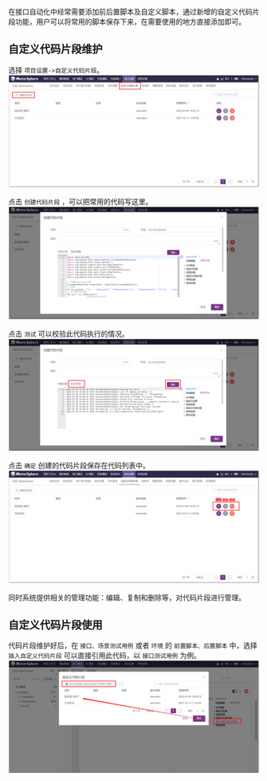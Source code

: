 在接口自动化中经常需要添加前后置脚本及自定义脚本，通过新增的自定义代码片段功能，用户可以将常用的脚本保存下来，在需要使用的地方直接添加即可。

## 自定义代码片段维护
选择 `项目设置->自定义代码片段`。
![!项目设置](../../img/project_management/创建代码片段1.png)

点击 `创建代码片段` ，可以把常用的代码写这里。
![!项目设置](../../img/project_management/创建代码片段2.png)

点击 `测试` 可以校验此代码执行的情况。
![!项目设置](../../img/project_management/创建代码片段3.png)

点击 `确定` 创建的代码片段保存在代码列表中。
![!项目设置](../../img/project_management/代码列表操作.png)

同时系统提供相关的管理功能：编辑、复制和删除等，对代码片段进行管理。

## 自定义代码片段使用
代码片段维护好后，在 `接口、场景测试用例` 或者 `环境` 的 `前置脚本、后置脚本` 中，选择 `插入自定义代码片段` 可以直接引用此代码，以 `接口测试用例` 为例。
![!项目设置](../../img/project_management/插入自定义代码片段.png)
